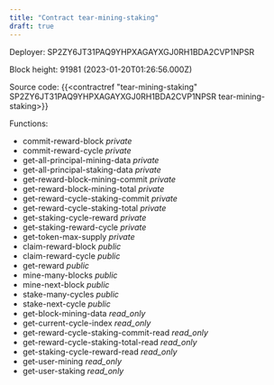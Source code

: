 ```yaml
---
title: "Contract tear-mining-staking"
draft: true
---
```

Deployer: SP2ZY6JT31PAQ9YHPXAGAYXGJ0RH1BDA2CVP1NPSR


 



Block height: 91981 (2023-01-20T01:26:56.000Z)

Source code: {{<contractref "tear-mining-staking" SP2ZY6JT31PAQ9YHPXAGAYXGJ0RH1BDA2CVP1NPSR tear-mining-staking>}}

Functions:

* commit-reward-block _private_
* commit-reward-cycle _private_
* get-all-principal-mining-data _private_
* get-all-principal-staking-data _private_
* get-reward-block-mining-commit _private_
* get-reward-block-mining-total _private_
* get-reward-cycle-staking-commit _private_
* get-reward-cycle-staking-total _private_
* get-staking-cycle-reward _private_
* get-staking-reward-cycle _private_
* get-token-max-supply _private_
* claim-reward-block _public_
* claim-reward-cycle _public_
* get-reward _public_
* mine-many-blocks _public_
* mine-next-block _public_
* stake-many-cycles _public_
* stake-next-cycle _public_
* get-block-mining-data _read_only_
* get-current-cycle-index _read_only_
* get-reward-cycle-staking-commit-read _read_only_
* get-reward-cycle-staking-total-read _read_only_
* get-staking-cycle-reward-read _read_only_
* get-user-mining _read_only_
* get-user-staking _read_only_

